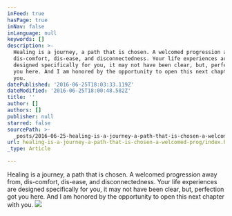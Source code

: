 ```yaml
---
inFeed: true
hasPage: true
inNav: false
inLanguage: null
keywords: []
description: >-
  Healing is a journey, a path that is chosen. A welcomed progression away from,
  dis-comfort, dis-ease, and disconnectedness. Your life experiences are
  designed specifically for you, it may not have been clear, but, perfection got
  you here. And I am honored by the opportunity to open this next chapter with
  you. 
datePublished: '2016-06-25T18:03:33.119Z'
dateModified: '2016-06-25T18:00:48.582Z'
title: ''
author: []
authors: []
publisher: null
starred: false
sourcePath: >-
  _posts/2016-06-25-healing-is-a-journey-a-path-that-is-chosen-a-welcomed-prog.md
url: healing-is-a-journey-a-path-that-is-chosen-a-welcomed-prog/index.html
_type: Article

---
```

Healing is a journey, a path that is chosen. A welcomed progression away from, dis-comfort, dis-ease, and disconnectedness. Your life experiences are designed specifically for you, it may not have been clear, but, perfection got you here. And I am honored by the opportunity to open this next chapter with you. ![](https://the-grid-user-content.s3-us-west-2.amazonaws.com/38058105-66d9-4f38-8149-02be11cae279.jpg)